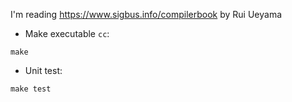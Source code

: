I'm reading https://www.sigbus.info/compilerbook by Rui Ueyama

- Make executable `cc`:

```
make
```

- Unit test:
```
make test
```
